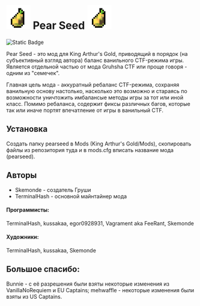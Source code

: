 # ![grusha](Base/Sprites/Common/grusha.png) Pear Seed ![grusha](Base/Sprites/Common/grusha.png)

![Static Badge](https://img.shields.io/badge/version-1.0.4-%23ad7fa8?style=plastic)

Pear Seed - это мод для King Arthur's Gold, приводящий в порядок (на субъективный взгляд автора) баланс ванильного CTF-режима игры. Является отдельной частью от мода Gruhsha CTF или проще говоря - одним из "семечек".

Главная цель мода - аккуратный ребаланс CTF-режима, сохраняя ванильную основу настолько, насколько это возможно и стараясь по возможности уничтожить имбалансые методы игры за тот или иной класс. Помимо ребаланса, содержит фиксы различных багов, которые так или иначе портят впечатление от игры в ванильный CTF.

## Установка
Создать папку pearseed в Mods (King Arthur's Gold/Mods), скопировать файлы из репозитория туда и в mods.cfg вписать название мода (pearseed).

## Авторы
- Skemonde - создатель Груши
- TerminalHash - основной майнтайнер мода

#### Программисты:
TerminalHash, kussakaa, egor0928931, Vagrament aka FeeRant, Skemonde

#### Художники:
TerminalHash, kussakaa, Skemonde

## Большое спасибо:
Bunnie - с её разрешения были взяты некоторые изменения из VanillaNoRequiem и EU Captains;
mehwaffle - некоторые изменения были взяты из US Captains.

